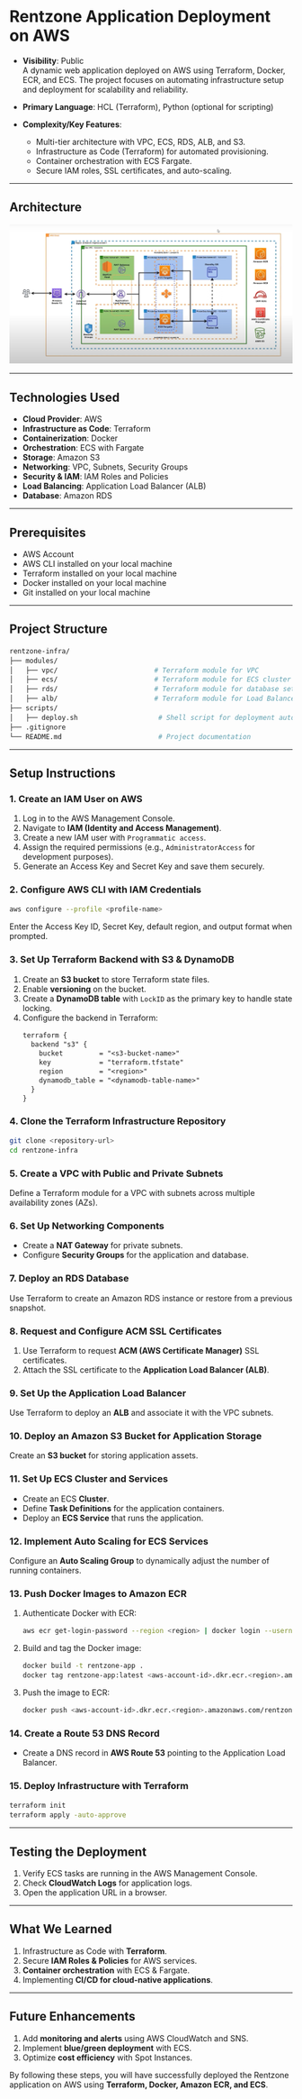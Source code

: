 # Rentzone Application Deployment on AWS

- **Visibility**: Public  
A dynamic web application deployed on AWS using Terraform, Docker, ECR, and ECS. The project focuses on automating infrastructure setup and deployment for scalability and reliability.

- **Primary Language**: HCL (Terraform), Python (optional for scripting)  
- **Complexity/Key Features**:  
  - Multi-tier architecture with VPC, ECS, RDS, ALB, and S3.  
  - Infrastructure as Code (Terraform) for automated provisioning.  
  - Container orchestration with ECS Fargate.  
  - Secure IAM roles, SSL certificates, and auto-scaling.  
---

## **Architecture**
![Architecture Diagram](images/rentzone-diagram.png)

---

## **Technologies Used**
- **Cloud Provider**: AWS
- **Infrastructure as Code**: Terraform
- **Containerization**: Docker
- **Orchestration**: ECS with Fargate
- **Storage**: Amazon S3
- **Networking**: VPC, Subnets, Security Groups
- **Security & IAM**: IAM Roles and Policies
- **Load Balancing**: Application Load Balancer (ALB)
- **Database**: Amazon RDS

---

## **Prerequisites**
- AWS Account
- AWS CLI installed on your local machine
- Terraform installed on your local machine
- Docker installed on your local machine
- Git installed on your local machine

---

## **Project Structure**
```bash
rentzone-infra/
├── modules/
│   ├── vpc/                        # Terraform module for VPC
│   ├── ecs/                        # Terraform module for ECS cluster and services
│   ├── rds/                        # Terraform module for database setup
│   ├── alb/                        # Terraform module for Load Balancer
├── scripts/
│   ├── deploy.sh                    # Shell script for deployment automation
├── .gitignore
└── README.md                        # Project documentation
```

---

## **Setup Instructions**

### **1. Create an IAM User on AWS**
1. Log in to the AWS Management Console.
2. Navigate to **IAM (Identity and Access Management)**.
3. Create a new IAM user with `Programmatic access`.
4. Assign the required permissions (e.g., `AdministratorAccess` for development purposes).
5. Generate an Access Key and Secret Key and save them securely.

### **2. Configure AWS CLI with IAM Credentials**
```bash
aws configure --profile <profile-name>
```
Enter the Access Key ID, Secret Key, default region, and output format when prompted.

### **3. Set Up Terraform Backend with S3 & DynamoDB**
1. Create an **S3 bucket** to store Terraform state files.
2. Enable **versioning** on the bucket.
3. Create a **DynamoDB table** with `LockID` as the primary key to handle state locking.
4. Configure the backend in Terraform:
   ```hcl
   terraform {
     backend "s3" {
       bucket         = "<s3-bucket-name>"
       key            = "terraform.tfstate"
       region         = "<region>"
       dynamodb_table = "<dynamodb-table-name>"
     }
   }
   ```

### **4. Clone the Terraform Infrastructure Repository**
```bash
git clone <repository-url>
cd rentzone-infra
```

### **5. Create a VPC with Public and Private Subnets**
Define a Terraform module for a VPC with subnets across multiple availability zones (AZs).

### **6. Set Up Networking Components**
- Create a **NAT Gateway** for private subnets.
- Configure **Security Groups** for the application and database.

### **7. Deploy an RDS Database**
Use Terraform to create an Amazon RDS instance or restore from a previous snapshot.

### **8. Request and Configure ACM SSL Certificates**
1. Use Terraform to request **ACM (AWS Certificate Manager)** SSL certificates.
2. Attach the SSL certificate to the **Application Load Balancer (ALB)**.

### **9. Set Up the Application Load Balancer**
Use Terraform to deploy an **ALB** and associate it with the VPC subnets.

### **10. Deploy an Amazon S3 Bucket for Application Storage**
Create an **S3 bucket** for storing application assets.

### **11. Set Up ECS Cluster and Services**
- Create an ECS **Cluster**.
- Define **Task Definitions** for the application containers.
- Deploy an **ECS Service** that runs the application.

### **12. Implement Auto Scaling for ECS Services**
Configure an **Auto Scaling Group** to dynamically adjust the number of running containers.

### **13. Push Docker Images to Amazon ECR**
1. Authenticate Docker with ECR:
   ```bash
   aws ecr get-login-password --region <region> | docker login --username AWS --password-stdin <aws-account-id>.dkr.ecr.<region>.amazonaws.com
   ```
2. Build and tag the Docker image:
   ```bash
   docker build -t rentzone-app .
   docker tag rentzone-app:latest <aws-account-id>.dkr.ecr.<region>.amazonaws.com/rentzone-app:latest
   ```
3. Push the image to ECR:
   ```bash
   docker push <aws-account-id>.dkr.ecr.<region>.amazonaws.com/rentzone-app:latest
   ```

### **14. Create a Route 53 DNS Record**
- Create a DNS record in **AWS Route 53** pointing to the Application Load Balancer.

### **15. Deploy Infrastructure with Terraform**
```bash
terraform init
terraform apply -auto-approve
```

---

## **Testing the Deployment**
1. Verify ECS tasks are running in the AWS Management Console.
2. Check **CloudWatch Logs** for application logs.
3. Open the application URL in a browser.

---

## **What We Learned**
1. Infrastructure as Code with **Terraform**.
2. Secure **IAM Roles & Policies** for AWS services.
3. **Container orchestration** with ECS & Fargate.
4. Implementing **CI/CD for cloud-native applications**.

---

## **Future Enhancements**
1. Add **monitoring and alerts** using AWS CloudWatch and SNS.
2. Implement **blue/green deployment** with ECS.
3. Optimize **cost efficiency** with Spot Instances.

By following these steps, you will have successfully deployed the Rentzone application on AWS using **Terraform, Docker, Amazon ECR, and ECS**.

